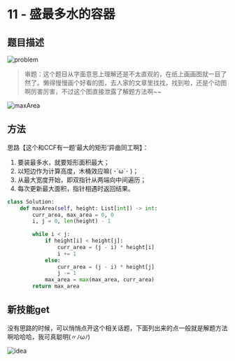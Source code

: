 # 11 - 盛最多水的容器

## 题目描述
![problem](images/11.png)

<!-- more -->

>审题：这个题目从字面意思上理解还是不太直观的，在纸上画画图就一目了然了。懒得慢慢画个好看的图，去人家的文章里找找，找到啦，还是个动图啊厉害厉害，不过这个图直接泄露了解题方法啊~~

![maxArea](images/maxArea.png)

## 方法
思路【这个和CCF有一题‘最大的矩形’异曲同工啊】：
1. 要装最多水，就要矩形面积最大；
2. 以短边作为计算高度，木桶效应嘛( ･´ω\`･ )；
3. 从最大宽度开始，即双指针从两端向中间遍历；
4. 每次更新最大面积，指针相遇时返回结果。

```python
class Solution:
    def maxArea(self, height: List[int]) -> int:
        curr_area, max_area = 0, 0
        i, j = 0, len(height) - 1
        
        while i < j:
            if height[i] < height[j]:
                curr_area = (j - i) * height[i]
                i += 1
            else:
                curr_area = (j - i) * height[j]
                j -= 1
            max_area = max(max_area, curr_area)
        return max_area
```

## 新技能get
没有思路的时候，可以悄悄点开这个相关话题，下面列出来的点一般就是解题方法啊哈哈哈，我可真聪明(〃ﾉωﾉ)

![idea](images/idea.png)